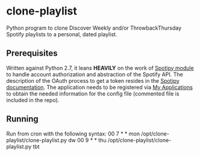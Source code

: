 # clone-playlist
Python program to clone Discover Weekly and/or ThrowbackThursday Spotify playlists to a personal, dated playlist.

## Prerequisites
Written against Python 2.7, it leans **HEAVILY** on the work of [Spotipy module](https://github.com/plamere/spotipy) to handle account authorization and abstraction of the Spotify API. The description of the OAuth process to get a token resides in the [Spotipy documentation](http://spotipy.readthedocs.org/en/latest/#authorized-requests).  The application needs to be registered via [My Applications](https://developer.spotify.com/my-applications/#!/applications) to obtain the needed information for the config file (commented file is included in the repo).


## Running
Run from cron with the following syntax:
00 7 * * mon /opt/clone-playlist/clone-playlist.py dw
00 9 * * thu /opt/clone-playlist/clone-playlist.py tbt

